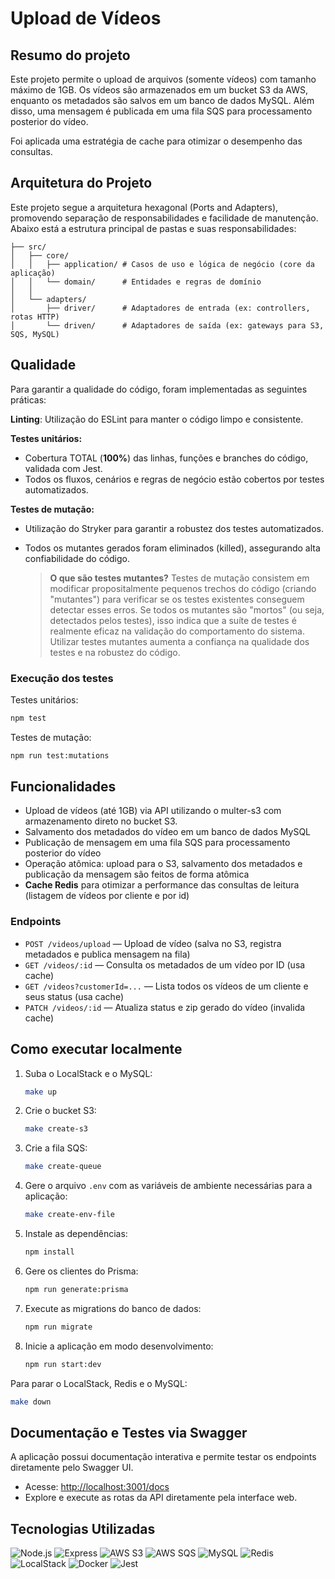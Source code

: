 # Upload de Vídeos

## Resumo do projeto
Este projeto permite o upload de arquivos (somente vídeos) com tamanho máximo de 1GB. Os vídeos são armazenados em um bucket S3 da AWS, enquanto os metadados são salvos em um banco de dados MySQL. Além disso, uma mensagem é publicada em uma fila SQS para processamento posterior do vídeo.

Foi aplicada uma estratégia de cache para otimizar o desempenho das consultas.

## Arquitetura do Projeto

Este projeto segue a arquitetura hexagonal (Ports and Adapters), promovendo separação de responsabilidades e facilidade de manutenção. Abaixo está a estrutura principal de pastas e suas responsabilidades:

```
├── src/
│   ├── core/
│   │   ├── application/ # Casos de uso e lógica de negócio (core da aplicação)
│   │   └── domain/      # Entidades e regras de domínio
│   │ 
│   └── adapters/
│       ├── driver/      # Adaptadores de entrada (ex: controllers, rotas HTTP)
│       └── driven/      # Adaptadores de saída (ex: gateways para S3, SQS, MySQL)
```

## Qualidade

Para garantir a qualidade do código, foram implementadas as seguintes práticas:

**Linting**: Utilização do ESLint para manter o código limpo e consistente.

**Testes unitários:**

- Cobertura TOTAL (**100%**) das linhas, funções e branches do código, validada com Jest.
- Todos os fluxos, cenários e regras de negócio estão cobertos por testes automatizados.

**Testes de mutação:**

- Utilização do Stryker para garantir a robustez dos testes automatizados.
- Todos os mutantes gerados foram eliminados (killed), assegurando alta confiabilidade do código.

   > **O que são testes mutantes?**
   > Testes de mutação consistem em modificar propositalmente pequenos trechos do código (criando "mutantes") para verificar se os testes existentes conseguem detectar esses erros. Se todos os mutantes são "mortos" (ou seja, detectados pelos testes), isso indica que a suíte de testes é realmente eficaz na validação do comportamento do sistema. Utilizar testes mutantes aumenta a confiança na qualidade dos testes e na robustez do código.

### Execução dos testes

Testes unitários:
  ```sh
  npm test
  ```
Testes de mutação:
  ```sh
  npm run test:mutations
  ```

## Funcionalidades

- Upload de vídeos (até 1GB) via API utilizando o multer-s3 com armazenamento direto no bucket S3.
- Salvamento dos metadados do vídeo em um banco de dados MySQL
- Publicação de mensagem em uma fila SQS para processamento posterior do vídeo
- Operação atômica: upload para o S3, salvamento dos metadados e publicação da mensagem são feitos de forma atômica
- **Cache Redis** para otimizar a performance das consultas de leitura (listagem de vídeos por cliente e por id)

### Endpoints

- `POST /videos/upload` — Upload de vídeo (salva no S3, registra metadados e publica mensagem na fila)
- `GET /videos/:id` — Consulta os metadados de um vídeo por ID (usa cache)
- `GET /videos?customerId=...` — Lista todos os vídeos de um cliente e seus status (usa cache)
- `PATCH /videos/:id` — Atualiza status e zip gerado do vídeo (invalida cache)

## Como executar localmente

1. Suba o LocalStack e o MySQL:
   ```sh
   make up
   ```
2. Crie o bucket S3:
   ```sh
   make create-s3
   ```
3. Crie a fila SQS:
   ```sh
   make create-queue
   ```
4. Gere o arquivo `.env` com as variáveis de ambiente necessárias para a aplicação:
   ```sh
   make create-env-file
   ```
5. Instale as dependências:
   ```sh
   npm install
   ```
6. Gere os clientes do Prisma:
   ```sh
   npm run generate:prisma
   ```
7. Execute as migrations do banco de dados:
   ```sh
   npm run migrate
   ```
8. Inicie a aplicação em modo desenvolvimento:
   ```sh
   npm run start:dev
   ```

Para parar o LocalStack, Redis e o MySQL:
```sh
make down
```

## Documentação e Testes via Swagger

A aplicação possui documentação interativa e permite testar os endpoints diretamente pelo Swagger UI.

- Acesse: [http://localhost:3001/docs](http://localhost:3001/docs)
- Explore e execute as rotas da API diretamente pela interface web.

## Tecnologias Utilizadas

![Node.js](https://img.shields.io/badge/Node.js-339933?logo=node.js&logoColor=white&style=flat-square)
![Express](https://img.shields.io/badge/Express-000000?logo=express&logoColor=white&style=flat-square)
![AWS S3](https://img.shields.io/badge/AWS%20S3-569A31?logo=amazon-aws&logoColor=white&style=flat-square)
![AWS SQS](https://img.shields.io/badge/AWS%20SQS-232F3E?logo=amazon-aws&logoColor=white&style=flat-square)
![MySQL](https://img.shields.io/badge/MySQL-336791?logo=mysql&logoColor=white&style=flat-square)
![Redis](https://img.shields.io/badge/Redis-DC382D?logo=redis&logoColor=white&style=flat-square)
![LocalStack](https://img.shields.io/badge/LocalStack-00BFFF?logo=amazon-aws&logoColor=white&style=flat-square)
![Docker](https://img.shields.io/badge/Docker-2496ED?logo=docker&logoColor=white&style=flat-square)
![Jest](https://img.shields.io/badge/Jest-C21325?logo=jest&logoColor=white&style=flat-square)
